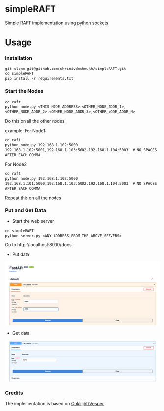 # simpleRAFT
Simple RAFT implementation using python sockets

# Usage

### Installation

```
git clone git@github.com:shrinivdeshmukh/simpleRAFT.git
cd simpleRAFT
pip install -r requirements.txt
```

### Start the Nodes

```
cd raft
python node.py <THIS NODE ADDRESS> <OTHER_NODE_ADDR_1>,<OTHER_NODE_ADDR_2>,<OTHER_NODE_ADDR_3>,<OTHER_NODE_ADDR_N>
```
Do this on all the other nodes

example:
For Node1:
```
cd raft
python node.py 192.168.1.102:5000 192.168.1.102:5001,192.168.1.103:5002.192.168.1.104:5003  # NO SPACES AFTER EACH COMMA
```

For Node2:
```
cd raft
python node.py 192.168.1.102:5000 192.168.1.101:5000,192.168.1.103:5002.192.168.1.104:5003  # NO SPACES AFTER EACH COMMA
```

Repeat this on all the nodes

### Put and Get Data

* Start the web server
```
cd simpleRAFT
python server.py <ANY_ADDRESS_FROM_THE_ABOVE_SERVERS>
```

Go to http://localhost:8000/docs

* Put data

![Alt text](static/put.png?raw=true "Put Data")

* Get data

![Alt text](static/get.png?raw=true "Put Data")

### Credits

The implementation is based on [Oaklight/Vesper](https://github.com/Oaklight/Vesper)
